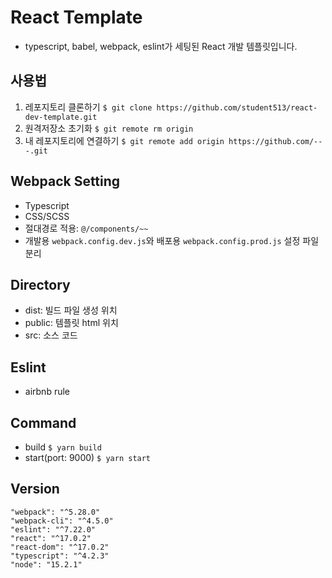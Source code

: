 # React Template

- typescript, babel, webpack, eslint가 세팅된 React 개발 템플릿입니다.

## 사용법

1. 레포지토리 클론하기
   `$ git clone https://github.com/student513/react-dev-template.git`
2. 원격저장소 초기화
   `$ git remote rm origin`
3. 내 레포지토리에 연결하기
   `$ git remote add origin https://github.com/---.git`

## Webpack Setting

- Typescript
- CSS/SCSS
- 절대경로 적용: `@/components/~~`
- 개발용 `webpack.config.dev.js`와 배포용 `webpack.config.prod.js` 설정 파일 분리

## Directory

- dist: 빌드 파일 생성 위치
- public: 템플릿 html 위치
- src: 소스 코드

## Eslint

- airbnb rule

## Command

- build
  `$ yarn build`
- start(port: 9000)
  `$ yarn start`

## Version

```
"webpack": "^5.28.0"
"webpack-cli": "^4.5.0"
"eslint": "^7.22.0"
"react": "^17.0.2"
"react-dom": "^17.0.2"
"typescript": "^4.2.3"
"node": "15.2.1"
```
